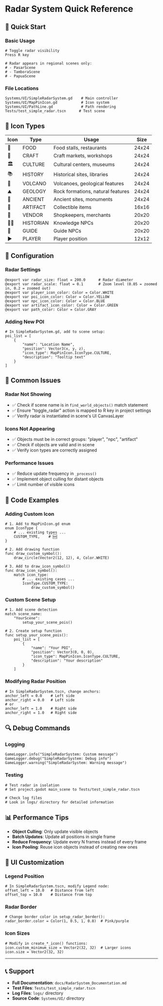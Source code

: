 # Radar System Quick Reference

## 🚀 Quick Start

### Basic Usage
```gdscript
# Toggle radar visibility
Press R key

# Radar appears in regional scenes only:
# - PasarScene
# - TamboraScene  
# - PapuaScene
```

### File Locations
```
Systems/UI/SimpleRadarSystem.gd    # Main controller
Systems/UI/MapPinIcon.gd           # Icon system
Systems/UI/PathLine.gd             # Path rendering
Tests/test_simple_radar.tscn      # Test scene
```

## 🎯 Icon Types

| Icon | Type | Usage | Size |
|------|------|-------|------|
| 🍕 | FOOD | Food stalls, restaurants | 24x24 |
| 🎨 | CRAFT | Craft markets, workshops | 24x24 |
| 🏛️ | CULTURE | Cultural centers, museums | 24x24 |
| 📚 | HISTORY | Historical sites, libraries | 24x24 |
| 🌋 | VOLCANO | Volcanoes, geological features | 24x24 |
| ⛰️ | GEOLOGY | Rock formations, natural features | 24x24 |
| 🗿 | ANCIENT | Ancient sites, monuments | 24x24 |
| 💎 | ARTIFACT | Collectible items | 16x16 |
| 🏪 | VENDOR | Shopkeepers, merchants | 20x20 |
| 👨‍🏫 | HISTORIAN | Knowledge NPCs | 20x20 |
| 🧭 | GUIDE | Guide NPCs | 20x20 |
| ▶️ | PLAYER | Player position | 12x12 |

## 🔧 Configuration

### Radar Settings
```gdscript
@export var radar_size: float = 200.0      # Radar diameter
@export var radar_scale: float = 0.1       # Zoom level (0.05 = zoomed in, 0.2 = zoomed out)
@export var player_icon_color: Color = Color.WHITE
@export var poi_icon_color: Color = Color.YELLOW
@export var npc_icon_color: Color = Color.BLUE
@export var artifact_icon_color: Color = Color.GREEN
@export var path_color: Color = Color.GRAY
```

### Adding New POI
```gdscript
# In SimpleRadarSystem.gd, add to scene setup:
poi_list = [
    {
        "name": "Location Name",
        "position": Vector3(x, y, z),
        "icon_type": MapPinIcon.IconType.CULTURE,
        "description": "Tooltip text"
    }
]
```

## 🐛 Common Issues

### Radar Not Showing
- ✅ Check if scene name is in `find_world_objects()` match statement
- ✅ Ensure "toggle_radar" action is mapped to R key in project settings
- ✅ Verify radar is instantiated in scene's UI CanvasLayer

### Icons Not Appearing
- ✅ Objects must be in correct groups: "player", "npc", "artifact"
- ✅ Check if objects are valid and in scene
- ✅ Verify icon types are correctly assigned

### Performance Issues
- ✅ Reduce update frequency in `_process()`
- ✅ Implement object culling for distant objects
- ✅ Limit number of visible icons

## 📝 Code Examples

### Adding Custom Icon
```gdscript
# 1. Add to MapPinIcon.gd enum
enum IconType {
    # ... existing types ...
    CUSTOM_TYPE,    # 🆕
}

# 2. Add drawing function
func draw_custom_symbol():
    draw_circle(Vector2(12, 12), 4, Color.WHITE)

# 3. Add to draw_icon_symbol()
func draw_icon_symbol():
    match icon_type:
        # ... existing cases ...
        IconType.CUSTOM_TYPE:
            draw_custom_symbol()
```

### Custom Scene Setup
```gdscript
# 1. Add scene detection
match scene_name:
    "YourScene":
        setup_your_scene_pois()

# 2. Create setup function
func setup_your_scene_pois():
    poi_list = [
        {
            "name": "Your POI",
            "position": Vector3(0, 0, 0),
            "icon_type": MapPinIcon.IconType.CULTURE,
            "description": "Your description"
        }
    ]
```

### Modifying Radar Position
```gdscript
# In SimpleRadarSystem.tscn, change anchors:
anchor_left = 0.0    # Left side
anchor_right = 0.0   # Left side
# or
anchor_left = 1.0    # Right side  
anchor_right = 1.0   # Right side
```

## 🔍 Debug Commands

### Logging
```gdscript
GameLogger.info("SimpleRadarSystem: Custom message")
GameLogger.debug("SimpleRadarSystem: Debug info")
GameLogger.warning("SimpleRadarSystem: Warning message")
```

### Testing
```gdscript
# Test radar in isolation
# Set project.godot main_scene to Tests/test_simple_radar.tscn

# Check log files
# Look in logs/ directory for detailed information
```

## 📊 Performance Tips

- **Object Culling**: Only update visible objects
- **Batch Updates**: Update all positions in single frame
- **Reduce Frequency**: Update every N frames instead of every frame
- **Icon Pooling**: Reuse icon objects instead of creating new ones

## 🎨 UI Customization

### Legend Position
```gdscript
# In SimpleRadarSystem.tscn, modify Legend node:
offset_left = 10.0   # Distance from left
offset_top = 10.0    # Distance from top
```

### Radar Border
```gdscript
# Change border color in setup_radar_border():
radar_border.color = Color(1, 0.5, 1, 0.8)  # Pink/purple
```

### Icon Sizes
```gdscript
# Modify in create_*_icon() functions:
icon.custom_minimum_size = Vector2(32, 32)  # Larger icons
icon.size = Vector2(32, 32)
```

---

## 📞 Support

- **Full Documentation**: `docs/RadarSystem_Documentation.md`
- **Test Files**: `Tests/test_simple_radar.tscn`
- **Log Files**: `logs/` directory
- **Source Code**: `Systems/UI/` directory

